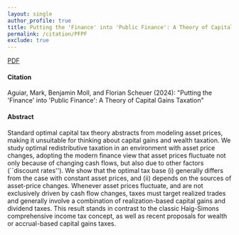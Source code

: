 ```yaml
---
layout: single 
author_profile: true 
title: Putting the 'Finance' into 'Public Finance': A Theory of Capital Gains Taxation 
permalink: /citation/PFPF
exclude: true
---
```


[PDF](https://markaguiar.github.io/files/PFPF.pdf)
#### Citation

Aguiar, Mark, Benjamin Moll, and Florian Scheuer (2024): "Putting the 'Finance' into 'Public Finance': A Theory of Capital Gains Taxation" 

#### Abstract

Standard optimal capital tax theory abstracts from modeling asset prices, making it unsuitable for thinking about capital gains and wealth taxation. We study optimal redistributive taxation in an environment with asset price changes, adopting the modern finance view that asset prices fluctuate not only because of changing cash flows, but also due to other factors (``discount rates''). We show that the optimal tax base (i) generally differs from the case with constant asset prices, and (ii) depends on the sources of asset-price changes. Whenever asset prices fluctuate, and are not exclusively driven by cash flow changes, taxes must target realized trades and generally involve a combination of realization-based capital gains and dividend taxes. This result stands in contrast to the classic Haig-Simons comprehensive income tax concept, as well as recent proposals for wealth or accrual-based capital gains taxes.